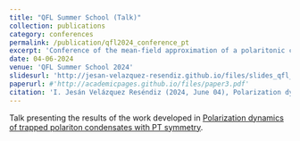 ```yaml
---
title: "QFL Summer School (Talk)"
collection: publications
category: conferences
permalink: /publication/qfl2024_conference_pt
excerpt: 'Conference of the mean-field approximation of a polaritonic condensate in the Quantum Fluids of Light Summer School 2024'
date: 04-06-2024
venue: 'QFL Summer School 2024'
slidesurl: 'http://jesan-velazquez-resendiz.github.io/files/slides_qfl_summer_school_2024.pdf'
paperurl: #'http://academicpages.github.io/files/paper3.pdf'
citation: 'I. Jesán Velázquez Reséndiz (2024, June 04), Polarization dynamics of trapped polariton condensates with PT-symmetry'
---
```


Talk presenting the results of the work developed in [Polarization dynamics of trapped polariton condensates with PT symmetry](https://journals.aps.org/prb/abstract/10.1103/PhysRevB.109.085312).

